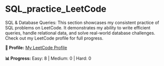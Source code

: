 # SQL_practice_LeetCode
SQL &amp; Database Queries: This section showcases my consistent practice of SQL problems on LeetCode. It demonstrates my ability to write efficient queries, handle relational data, and solve real-world database challenges. Check out my LeetCode profile  for full progress.

**🔗 Profile:** [My LeetCode Profile](https://leetcode.com/u/anmish/) <br><br>
**📊 Progress:** Easy: 8 | Medium: 0 | Hard: 0
